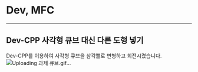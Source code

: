 # Dev, MFC
-------
## Dev-CPP 사각형 큐브 대신 다른 도형 넣기
Dev-CPP를 이용하여 사각형 큐브을 삼각뿔로 변형하고 회전시켰습니다.
![Uploading 과제 큐브.gif…]()


